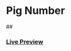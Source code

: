 <h1>Pig Number</h1> 
##<h3><a href="https://mozariffard.github.io/Pig-game-/"> Live Preview </a> </h3>  
